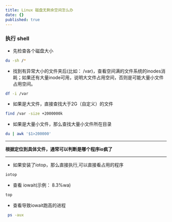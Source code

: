 ```yaml
---
title: Linux 磁盘无剩余空间怎么办
date: {}
published: true
---
```



### 执行 shell

* 先检查各个磁盘大小
```bash
du -sh /*
```

* 找到有异常大小的文件夹后(比如： /var)，查看空间满的文件系统的inodes消耗；如果还有大量inode可用，说明大文件占用空间，否则是可能大量小文件占用空间。
```bash
df -i /var
```

* 如果是大文件，直接查找大于2G（自定义）的文件
```bash
find /var -size +2000000k
```

* 如果是大量小文件，那么查找大量小文件所在目录
```bash
du | awk '$1>200000'
```

---------

**根据定位到具体文件，通常可以判断是哪个程序io疯了**

-----

* 如果安装了iotop，那么直接执行,可以直接看占用的程序
```bash
iotop
```

* 查看 iowait(示例： 8.3%wa)
```bash
top
```

* 查看导致iowait跑高的进程
```bash
 ps -aux
```

